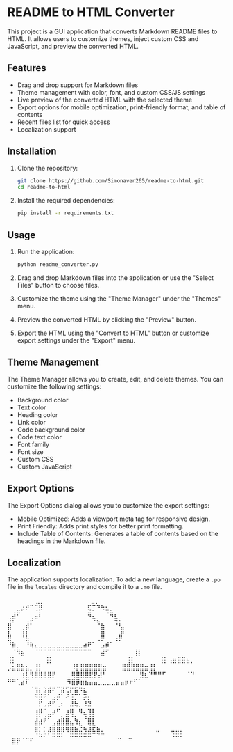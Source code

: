 # README to HTML Converter

This project is a GUI application that converts Markdown README files to HTML. It allows users to customize themes, inject custom CSS and JavaScript, and preview the converted HTML.

## Features

- Drag and drop support for Markdown files
- Theme management with color, font, and custom CSS/JS settings
- Live preview of the converted HTML with the selected theme
- Export options for mobile optimization, print-friendly format, and table of contents
- Recent files list for quick access
- Localization support

## Installation

1. Clone the repository:
    ```sh
    git clone https://github.com/Simonaven265/readme-to-html.git
    cd readme-to-html
    ```

2. Install the required dependencies:
    ```sh
    pip install -r requirements.txt
    ```

## Usage

1. Run the application:
    ```sh
    python readme_converter.py
    ```

2. Drag and drop Markdown files into the application or use the "Select Files" button to choose files.

3. Customize the theme using the "Theme Manager" under the "Themes" menu.

4. Preview the converted HTML by clicking the "Preview" button.

5. Export the HTML using the "Convert to HTML" button or customize export settings under the "Export" menu.

## Theme Management

The Theme Manager allows you to create, edit, and delete themes. You can customize the following settings:

- Background color
- Text color
- Heading color
- Link color
- Code background color
- Code text color
- Font family
- Font size
- Custom CSS
- Custom JavaScript

## Export Options

The Export Options dialog allows you to customize the export settings:

- Mobile Optimized: Adds a viewport meta tag for responsive design.
- Print Friendly: Adds print styles for better print formatting.
- Include Table of Contents: Generates a table of contents based on the headings in the Markdown file.

## Localization

The application supports localization. To add a new language, create a `.po` file in the `locales` directory and compile it to a `.mo` file.

⠀⠀⠀⠀⠀ ⠀⣀⡀⠀⠀⠀⠀⠀⠀⠀⠀⠀   ⠀⣀⡀⠀⠀⠀⠀⠀⠀
⠀⠀⣀⡴⠞⠉⢉⡿⠀⠀⠀⠀⠀⠀⠀⠀⠀⠀⢯⡉⠙⠳⣦⡀⠀⠀
⢀⣼⠋⠀⠀⢀⣤⠇⠀⠀⠀⠀⠀⠀⠀⠀⠀⠀⠻⣄⠀⠀⠈⠻⣆⠀
⣼⠃⠀⠀⣰⠏⠀⠀⠀⠀⠀⠀⠀⠀⠀⠀⠀⠀⠀⠈⠳⣄⠀⠀⠹⡇
⡟⠀⠀⢰⡏⠀⠀⠀⠀⠀⠀⠀⠀⠀⠀⠀⠀⠀⠀⠀⠀⣿⠀⠀ ⠀⣿
⣿⠀⠀⠘⣧⠀⠀⠀⠀⠀⠀⠀⠀⠀⠀⠀⠀⠀⠀⠀⢀⡿⠀⠀⢠⡿
⠘⣷⡀⠀⠘⢷⣄⣀⣀⣀⣀⣀⣀⣀⣀⣀⣀⣴⠟⠁⠀⣠⡾⠁
⠀⠈⠻⣦⠀⠀⠈⠉⠉⠉⠉⠉⠉⠉⠉⠉⠉⠉⠉⠀⠀⣼⠋⠀⠀
⠀⠀⠀⢸⡇⠀⠀⠀⠀⠀⠀⠀⠀⠀⠀⠀⠀⠀⠀⠀⠀    ⢸⡇⠀⠀⠀
⠀⠀⠀⢸⡇⠀⠀⠀⠀⠀⠀⠀⠀⠀⠀⠀⠀⠀⠀⠀⠀    ⢸⡇⠀⠀
⠀⠀⠀⢸⡇⢠⣶⣿⣿⣦⡀⠀⠀⠀  ⡠⣦⣿⣷⣦⡀⢸⡇⠀⠀⠀
⠀⠀⠀⠸⡇⣿⣿⣿⣿⣿⣶⠀⠀⠀  ⣿⣿⣿⣿⣿⣶⢸⡇⠀⠀⠀
⠀⠀⠀⢰⣇⢻⣿⣿⣿⣿⡟⠀⠀⠀  ⢿⣿⣿⣿⣟⡟⣼⠃⠀⠀⠀
⠀⠀⠀⠀⣻⣆⠙⠛⠛⠋⠀⠀⠀⠀  ⠈⠙ ⠛⠛⢁⣴⠏⠀⠀⠀⠀
⠀⠀⠀⠀⠻⣿⡿⣶⣦⣤⣤⣀⣀⣀⣀⣤⣤⡶⠖⠋⠁⠀⠀⠀⠀⠀
⠀⠀⠀⠀⠀⠈⢻⡆⣱⣾⠟⠉⣽⢋⡟⣯⠻⣆⠀⠀⠀⠀⠀⠀⠀⠀
⠀⠀⠀⠀⠀⠀⠻⣿⠟⠁⣠⡾⠁⠜⢸⡉⠁⡽⡆⠀⠀⠀⠀⠀⠀⠀
⠀⠀⠀⠀⠀⠀⠀⡏⣠⡾⠋⢀⠆⠀⣼⢷⡀⠸⣽⠀⠀⠀⠀⠀⠀⠀
⠀⠀⠀⠀⠀⠀⢰⡿⠉⣀⡴⠋⠀⣰⢿⠀⠻⣄⢹⡇⠀⠀⠀⠀⠀⠀
⠀⠀⠀⠀⠀⠀⣸⣡⡾⠋⠀⣠⣷⣿⡈⢧⡀⠘⣾⡇⠀⠀⠀⠀⠀⠀
⠀⠀⠀⠀⠀⠀⣿⠏⠄⢠⣾⣿⣿⣿⣿⣌⠳⣄⢹⡷⣄⠀⠀⠀⠀⠀
⠀⠀⠀⠀⠀⠀⠹⣧⡷⠏⣿⣿⡏⠈⣿⣿⣿⣾⣿⠛⠻⠷⠀⠀⠀⠀
⠀⠀⠀⠀⠀⠀⠀⠉⠀ ⠀⢹⣿⡇ ⠀⣿⡟⠈⠉⠋⠀⠀⠀⠀⠀⠀⠀
⠀⠀⠀⠀⠀⠀⠀⠀⠀⠀⠀  ⠉⠀     ⠉⠀⠀⠀⠀⠀⠀⠀⠀⠀⠀⠀